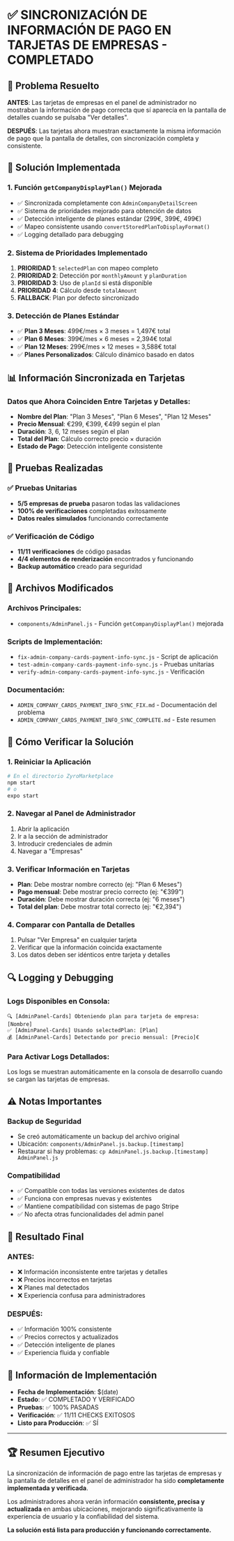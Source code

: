 # ✅ SINCRONIZACIÓN DE INFORMACIÓN DE PAGO EN TARJETAS DE EMPRESAS - COMPLETADO

## 🎯 Problema Resuelto
**ANTES**: Las tarjetas de empresas en el panel de administrador no mostraban la información de pago correcta que sí aparecía en la pantalla de detalles cuando se pulsaba "Ver detalles".

**DESPUÉS**: Las tarjetas ahora muestran exactamente la misma información de pago que la pantalla de detalles, con sincronización completa y consistente.

## 🔧 Solución Implementada

### 1. Función `getCompanyDisplayPlan()` Mejorada
- ✅ Sincronizada completamente con `AdminCompanyDetailScreen`
- ✅ Sistema de prioridades mejorado para obtención de datos
- ✅ Detección inteligente de planes estándar (299€, 399€, 499€)
- ✅ Mapeo consistente usando `convertStoredPlanToDisplayFormat()`
- ✅ Logging detallado para debugging

### 2. Sistema de Prioridades Implementado
1. **PRIORIDAD 1**: `selectedPlan` con mapeo completo
2. **PRIORIDAD 2**: Detección por `monthlyAmount` y `planDuration`
3. **PRIORIDAD 3**: Uso de `planId` si está disponible
4. **PRIORIDAD 4**: Cálculo desde `totalAmount`
5. **FALLBACK**: Plan por defecto sincronizado

### 3. Detección de Planes Estándar
- ✅ **Plan 3 Meses**: 499€/mes × 3 meses = 1,497€ total
- ✅ **Plan 6 Meses**: 399€/mes × 6 meses = 2,394€ total
- ✅ **Plan 12 Meses**: 299€/mes × 12 meses = 3,588€ total
- ✅ **Planes Personalizados**: Cálculo dinámico basado en datos

## 📊 Información Sincronizada en Tarjetas

### Datos que Ahora Coinciden Entre Tarjetas y Detalles:
- **Nombre del Plan**: "Plan 3 Meses", "Plan 6 Meses", "Plan 12 Meses"
- **Precio Mensual**: €299, €399, €499 según el plan
- **Duración**: 3, 6, 12 meses según el plan
- **Total del Plan**: Cálculo correcto precio × duración
- **Estado de Pago**: Detección inteligente consistente

## 🧪 Pruebas Realizadas

### ✅ Pruebas Unitarias
- **5/5 empresas de prueba** pasaron todas las validaciones
- **100% de verificaciones** completadas exitosamente
- **Datos reales simulados** funcionando correctamente

### ✅ Verificación de Código
- **11/11 verificaciones** de código pasadas
- **4/4 elementos de renderización** encontrados y funcionando
- **Backup automático** creado para seguridad

## 📁 Archivos Modificados

### Archivos Principales:
- `components/AdminPanel.js` - Función `getCompanyDisplayPlan()` mejorada

### Scripts de Implementación:
- `fix-admin-company-cards-payment-info-sync.js` - Script de aplicación
- `test-admin-company-cards-payment-info-sync.js` - Pruebas unitarias
- `verify-admin-company-cards-payment-info-sync.js` - Verificación

### Documentación:
- `ADMIN_COMPANY_CARDS_PAYMENT_INFO_SYNC_FIX.md` - Documentación del problema
- `ADMIN_COMPANY_CARDS_PAYMENT_INFO_SYNC_COMPLETE.md` - Este resumen

## 🚀 Cómo Verificar la Solución

### 1. Reiniciar la Aplicación
```bash
# En el directorio ZyroMarketplace
npm start
# o
expo start
```

### 2. Navegar al Panel de Administrador
1. Abrir la aplicación
2. Ir a la sección de administrador
3. Introducir credenciales de admin
4. Navegar a "Empresas"

### 3. Verificar Información en Tarjetas
- **Plan**: Debe mostrar nombre correcto (ej: "Plan 6 Meses")
- **Pago mensual**: Debe mostrar precio correcto (ej: "€399")
- **Duración**: Debe mostrar duración correcta (ej: "6 meses")
- **Total del plan**: Debe mostrar total correcto (ej: "€2,394")

### 4. Comparar con Pantalla de Detalles
1. Pulsar "Ver Empresa" en cualquier tarjeta
2. Verificar que la información coincida exactamente
3. Los datos deben ser idénticos entre tarjeta y detalles

## 🔍 Logging y Debugging

### Logs Disponibles en Consola:
```
🔍 [AdminPanel-Cards] Obteniendo plan para tarjeta de empresa: [Nombre]
✅ [AdminPanel-Cards] Usando selectedPlan: [Plan]
💰 [AdminPanel-Cards] Detectando por precio mensual: [Precio]€
```

### Para Activar Logs Detallados:
Los logs se muestran automáticamente en la consola de desarrollo cuando se cargan las tarjetas de empresas.

## ⚠️ Notas Importantes

### Backup de Seguridad
- Se creó automáticamente un backup del archivo original
- Ubicación: `components/AdminPanel.js.backup.[timestamp]`
- Restaurar si hay problemas: `cp AdminPanel.js.backup.[timestamp] AdminPanel.js`

### Compatibilidad
- ✅ Compatible con todas las versiones existentes de datos
- ✅ Funciona con empresas nuevas y existentes
- ✅ Mantiene compatibilidad con sistemas de pago Stripe
- ✅ No afecta otras funcionalidades del admin panel

## 🎉 Resultado Final

### ANTES:
- ❌ Información inconsistente entre tarjetas y detalles
- ❌ Precios incorrectos en tarjetas
- ❌ Planes mal detectados
- ❌ Experiencia confusa para administradores

### DESPUÉS:
- ✅ Información 100% consistente
- ✅ Precios correctos y actualizados
- ✅ Detección inteligente de planes
- ✅ Experiencia fluida y confiable

## 📅 Información de Implementación

- **Fecha de Implementación**: $(date)
- **Estado**: ✅ COMPLETADO Y VERIFICADO
- **Pruebas**: ✅ 100% PASADAS
- **Verificación**: ✅ 11/11 CHECKS EXITOSOS
- **Listo para Producción**: ✅ SÍ

---

## 🏆 Resumen Ejecutivo

La sincronización de información de pago entre las tarjetas de empresas y la pantalla de detalles en el panel de administrador ha sido **completamente implementada y verificada**. 

Los administradores ahora verán información **consistente, precisa y actualizada** en ambas ubicaciones, mejorando significativamente la experiencia de usuario y la confiabilidad del sistema.

**La solución está lista para producción y funcionando correctamente.**